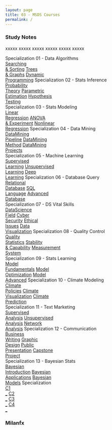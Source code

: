 ```yaml
---
layout: page
title: 03 - MSDS Courses
permalink: /
---
```


<h3>Study Notes</h3>

xxxxx xxxxx xxxxx xxxxx xxxxx xxxxx

<div>
  <span class="btn spec1"><span class="btn spec2">Specialization 01 - Data Algorithms</span>
  <br>
  <a href="/03-MSDS-Courses/MSDS01/" class="btn cour1">Searching<br>& Sorting</a>
  <a href="/03-MSDS-Courses/MSDS02/" class="btn cour2">Trees<br>& Graphs</a>
  <a href="/03-MSDS-Courses/MSDS03/" class="btn cour3">Dynamic<br>Programming</a>
  </span>
  <span class="btn spec1"><span class="btn spec2">Specialization 02 - Stats Inference</span>
  <br>
  <a href="/03-MSDS-Courses/MSDS04/" class="btn cour1">Probability<br>Theory</a>
  <a href="/03-MSDS-Courses/MSDS05/" class="btn cour2">Parametric<br>Estimation</a>
  <a href="/03-MSDS-Courses/MSDS06/" class="btn cour3">Hypothesis<br>Testing</a>
  </span>
</div>

<div>
  <span class="btn spec1"><span class="btn spec2">Specialization 03 - Stats Modeling</span>
  <br>
  <a href="/03-MSDS-Courses/MSDS07/" class="btn cour1">Linear<br>Regression</a>
  <a href="/03-MSDS-Courses/MSDS08/" class="btn cour2">ANOVA<br>& Experiment</a>
  <a href="/03-MSDS-Courses/MSDS09/" class="btn cour3">Nonlinear<br>Regression</a>
  </span>
  <span class="btn spec1"><span class="btn spec2">Specialization 04 - Data Mining</span>
  <br>
  <a href="/03-MSDS-Courses/MSDS10/" class="btn cour1">DataMining<br>Pipeline</a>
  <a href="/03-MSDS-Courses/MSDS11/" class="btn cour2">DataMining<br>Method</a>
  <a href="/03-MSDS-Courses/MSDS12/" class="btn cour3">DataMining<br>Projects</a>
  </span>
</div>

<div>
  <span class="btn spec1"><span class="btn spec2">Specialization 05 - Machine Learning</span>
  <br>
  <a href="/03-MSDS-Courses/MSDS13/" class="btn cour1">Supervised<br>Learning</a>
  <a href="/03-MSDS-Courses/MSDS14/" class="btn cour2">Unsupervised<br>Learning</a>
  <a href="/03-MSDS-Courses/MSDS15/" class="btn cour3">Deep<br>Learning</a>
  </span>
  <span class="btn spec1"><span class="btn spec2">Specialization 06 - Database Query</span>
  <br>
  <a href="/03-MSDS-Courses/MSDS16/" class="btn cour1">Relational<br>Database</a>
  <a href="/03-MSDS-Courses/MSDS17/" class="btn cour2">SQL<br>Language</a>
  <a href="/03-MSDS-Courses/MSDS18/" class="btn cour3">Advanced<br>Database</a>
  </span>
</div>

<div>
  <span class="btn spec1"><span class="btn spec2">Specialization 07 - DS Vital Skills</span>
  <br>
  <a href="/03-MSDS-Courses/MSDS19/" class="btn icon1">DataScience<br>Field</a>
  <a href="/03-MSDS-Courses/MSDS20/" class="btn icon2">Cyber<br>Security</a>
  <a href="/03-MSDS-Courses/MSDS21/" class="btn icon3">Ethical<br>Issues</a>
  <a href="/03-MSDS-Courses/MSDS22/" class="btn icon4">Data<br>Visualization</a>
  </span>
  <span class="btn spec1"><span class="btn spec2">Specialization 08 - Quality Control</span>
  <br>
  <a href="/03-MSDS-Courses/MSDS23/" class="btn cour1">Quality<br>Statistics</a>
  <a href="/03-MSDS-Courses/MSDS24/" class="btn cour2">Stability<br>& Capability</a>
  <a href="/03-MSDS-Courses/MSDS25/" class="btn cour3">Measurement<br>System</a>
  </span>
</div>

<div>
  <span class="btn spec1"><span class="btn spec2">Specialization 09 - Stats Learning</span>
  <br>
  <a href="/03-MSDS-Courses/MSDS26/" class="btn cour1">Model<br>Fundamentals</a>
  <a href="/03-MSDS-Courses/MSDS27/" class="btn cour2">Model<br>Optimization</a>
  <a href="/03-MSDS-Courses/MSDS28/" class="btn cour3">Model<br>Advanced</a>
  </span>
  <span class="btn spec1"><span class="btn spec2">Specialization 10 - Climate Modeling</span>
  <br>
  <a href="/03-MSDS-Courses/MSDS29/" class="btn cour1">Climate<br>Policies</a>
  <a href="/03-MSDS-Courses/MSDS30/" class="btn cour2">Climate<br>Visualization</a>
  <a href="/03-MSDS-Courses/MSDS31/" class="btn cour3">Climate<br>Prediction</a>
  </span>
</div>

<div>
  <span class="btn spec1"><span class="btn spec2">Specialization 11 - Text Marketing</span>
  <br>
  <a href="/03-MSDS-Courses/MSDS32/" class="btn cour1">Supervised<br>Analysis</a>
  <a href="/03-MSDS-Courses/MSDS33/" class="btn cour2">Unsupervised<br>Analysis</a>
  <a href="/03-MSDS-Courses/MSDS34/" class="btn cour3">Network<br>Analysis</a>
  </span>
  <span class="btn spec1"><span class="btn spec2">Specialization 12 - Communication</span>
  <br>
  <a href="/03-MSDS-Courses/MSDS35/" class="btn icon1">Business<br>Writing</a>
  <a href="/03-MSDS-Courses/MSDS36/" class="btn icon2">Graphic<br>Design</a>
  <a href="/03-MSDS-Courses/MSDS37/" class="btn icon3">Public<br>Presentation</a>
  <a href="/03-MSDS-Courses/MSDS38/" class="btn icon4">Capstone<br>Project</a>
  </span>
</div>

<div>
  <span class="btn spec1"><span class="btn spec2">Specialization 13 - Bayesian Stats</span>
  <br>
  <a href="/03-MSDS-Courses/MSDS39/" class="btn cour1">Bayesian<br>Introduction</a>
  <a href="" class="btn cour2">Bayesian<br>Applications</a>
  <a href="" class="btn cour3">Bayesian<br>Models</a>
  </span>
  <span class="btn spec1"><span class="btn spec2">Specialization</span>
  <br>
  <a href="" class="btn icon1">C1<br>_</a>
  <a href="" class="btn icon2">C2<br>_</a>
  <a href="" class="btn icon3">C3<br>_</a>
  <a href="" class="btn icon4">C4<br>_</a>
  </span>
</div>

<h3>Milanfx</h3>